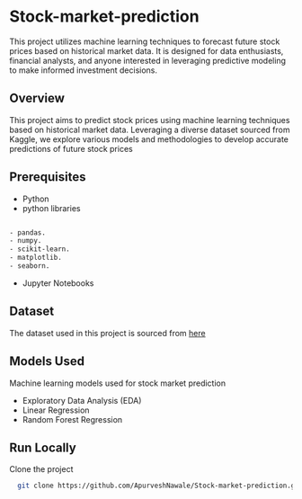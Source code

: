 # Stock-market-prediction
This project utilizes machine learning techniques to forecast future stock prices based on historical market data. It is designed for data enthusiasts, financial analysts, and anyone interested in leveraging predictive modeling to make informed investment decisions.


## Overview 
This project aims to predict stock prices using machine learning techniques based on historical market data. Leveraging a diverse dataset sourced from Kaggle, we explore various models and methodologies to develop accurate predictions of future stock prices


## Prerequisites
- Python 
- python libraries

```bash

- pandas.
- numpy.
- scikit-learn.
- matplotlib.
- seaborn.
```
- Jupyter Notebooks


## Dataset
The dataset used in this project is sourced from [here](https://www.kaggle.com/datasets/luisandresgarcia/stock-market-prediction)



## Models Used
 Machine learning models used for stock market prediction
 - Exploratory Data Analysis (EDA)
 - Linear Regression
 - Random Forest Regression

## Run Locally

Clone the project

```bash
  git clone https://github.com/ApurveshNawale/Stock-market-prediction.git
```
